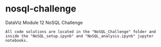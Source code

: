 # nosql-challenge
DataViz Module 12 NoSQL Challenge

    All code solutions are located in the "NoSQL_Challenge" folder and inside the "NoSQL_setup.ipynb" and "NoSQL_analysis.ipynb" jupyter notebooks.